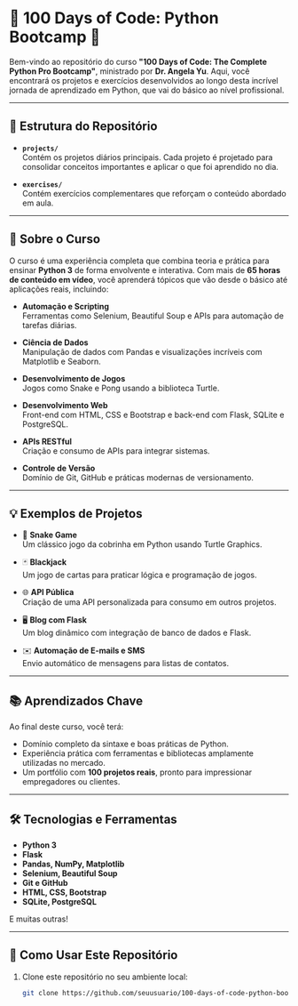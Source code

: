 # 🌟 100 Days of Code: Python Bootcamp 🌟

Bem-vindo ao repositório do curso **"100 Days of Code: The Complete Python Pro Bootcamp"**, ministrado por **Dr. Angela Yu**. Aqui, você encontrará os projetos e exercícios desenvolvidos ao longo desta incrível jornada de aprendizado em Python, que vai do básico ao nível profissional.

---

## 📁 Estrutura do Repositório

- **`projects/`**  
  Contém os projetos diários principais. Cada projeto é projetado para consolidar conceitos importantes e aplicar o que foi aprendido no dia.

- **`exercises/`**  
  Contém exercícios complementares que reforçam o conteúdo abordado em aula.

---

## 🚀 Sobre o Curso

O curso é uma experiência completa que combina teoria e prática para ensinar **Python 3** de forma envolvente e interativa. Com mais de **65 horas de conteúdo em vídeo**, você aprenderá tópicos que vão desde o básico até aplicações reais, incluindo:

- **Automação e Scripting**  
  Ferramentas como Selenium, Beautiful Soup e APIs para automação de tarefas diárias.
  
- **Ciência de Dados**  
  Manipulação de dados com Pandas e visualizações incríveis com Matplotlib e Seaborn.
  
- **Desenvolvimento de Jogos**  
  Jogos como Snake e Pong usando a biblioteca Turtle.
  
- **Desenvolvimento Web**  
  Front-end com HTML, CSS e Bootstrap e back-end com Flask, SQLite e PostgreSQL.
  
- **APIs RESTful**  
  Criação e consumo de APIs para integrar sistemas.
  
- **Controle de Versão**  
  Domínio de Git, GitHub e práticas modernas de versionamento.

---

## 💡 Exemplos de Projetos

- 🐍 **Snake Game**  
  Um clássico jogo da cobrinha em Python usando Turtle Graphics.
  
- 🃏 **Blackjack**  
  Um jogo de cartas para praticar lógica e programação de jogos.
  
- 🌐 **API Pública**  
  Criação de uma API personalizada para consumo em outros projetos.
  
- 🖥️ **Blog com Flask**  
  Um blog dinâmico com integração de banco de dados e Flask.
  
- ✉️ **Automação de E-mails e SMS**  
  Envio automático de mensagens para listas de contatos.

---

## 📚 Aprendizados Chave

Ao final deste curso, você terá:

- Domínio completo da sintaxe e boas práticas de Python.
- Experiência prática com ferramentas e bibliotecas amplamente utilizadas no mercado.
- Um portfólio com **100 projetos reais**, pronto para impressionar empregadores ou clientes.

---

## 🛠️ Tecnologias e Ferramentas

- **Python 3**  
- **Flask**  
- **Pandas, NumPy, Matplotlib**  
- **Selenium, Beautiful Soup**  
- **Git e GitHub**  
- **HTML, CSS, Bootstrap**  
- **SQLite, PostgreSQL**  

E muitas outras!

---

## 🎯 Como Usar Este Repositório

1. Clone este repositório no seu ambiente local:
   ```bash
   git clone https://github.com/seuusuario/100-days-of-code-python-bootcamp.git
